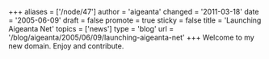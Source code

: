 +++
aliases = ['/node/47']
author = 'aigeanta'
changed = '2011-03-18'
date = '2005-06-09'
draft = false
promote = true
sticky = false
title = 'Launching Aigeanta Net'
topics = ['news']
type = 'blog'
url = '/blog/aigeanta/2005/06/09/launching-aigeanta-net'
+++
Welcome to my new domain. Enjoy and contribute.

